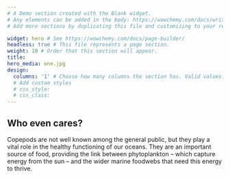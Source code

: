 ```yaml
---
# A Demo section created with the Blank widget.
# Any elements can be added in the body: https://wowchemy.com/docs/writing-markdown-latex/
# Add more sections by duplicating this file and customizing to your requirements.

widget: hero # See https://wowchemy.com/docs/page-builder/
headless: true # This file represents a page section.
weight: 10 # Order that this section will appear.
title:
hero_media: one.jpg
design:
  columns: '1' # Choose how many columns the section has. Valid values: 1 or 2.
  # Add custom styles
  # css_style:
  # css_class:
---
```

## **Who even cares?**

Copepods are not well known among the general public, but they play a vital role in the healthy functioning of our oceans. They are an important source of food, providing the link between phytoplankton – which capture energy from the sun – and the wider marine foodwebs that need this energy to thrive.
